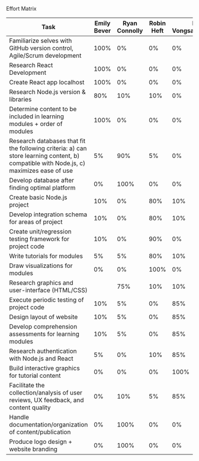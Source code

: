 Effort Matrix

| Task                                                                                                                     | Emily Bever | Ryan Connolly | Robin Heft     | Molly Vongsakhamphouy |
|--------------------------------------------------------------------------------------------------------------------------|------------------|---------------|-------------|---------------|
|     Familiarize selves with GitHub version control, Agile/Scrum development                                                      |     100%          |     0%        |     0%      |     0%        |
|     Research React Development                                                                     |     100%         |     0%        |     0%      |     0%        |
|     Create React app localhost                                           |     100%         |     0%        |     0%      |     0%        |
|     Research Node.js version & libraries                                                              |     80%          |     10%       |     10%     |     0%        |
|     Determine content to be included in learning modules + order of modules    |     100%         |     0%        |     0%      |     0%        |
|    Research databases that fit the following criteria: a) can store learning content, b) compatible with Node.js, c) maximizes ease of use                                                  |     5%           |     90%       |     5%      |     0%        |
|     Develop database after finding optimal platform                                               |     0%           |     100%      |     0%      |     0%        |
|     	Create basic Node.js project                                                                                  |     10%          |     0%        |     80%     |     10%       |
|     Develop integration schema for areas of project                                                                    |     10%          |     0%        |     80%     |     10%       |
|     Create unit/regression testing framework for project code                                          |     10%          |     0%        |     90%     |     0%        |
|     Write tutorials for modules                                                                   |     5%           |     5%        |     80%     |     10%       |
|     Draw visualizations for modules                                                        |     0%           |     0%        |     100%    |     0%        |
|     Research graphics and user-interface (HTML/CSS)                                                |                  |     75%       |     10%     |     10%       |
|     Execute periodic testing of project code                                                                  |     10%          |     5%        |     0%      |     85%       |
|     Design layout of website                                          |     10%          |     5%        |     0%      |     85%       |
|     Develop comprehension assessments for learning modules                                                                           |     10%          |     5%        |     0%      |     85%       |
|     Research authentication with Node.js and React                                             |     5%           |     0%        |     10%     |     85%       |
|   	Build interactive graphics for tutorial content                                    |     0%           |     0%        |     0%      |     100%      |
|     Facilitate the collection/analysis of user reviews, UX feedback, and content quality                                                        |     0%           |     10%       |     5%      |     85%       |
|    	Handle documentation/organization of content/publication                                                |     0%           |     100%      |     0%      |     0%        |
|    Produce logo design + website branding                                                    |     0%           |     100%      |     0%      |     0%        |
